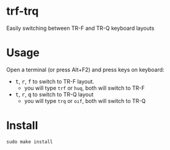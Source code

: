 # trf-trq
Easily switching between TR-F and TR-Q keyboard layouts

# Usage
Open a terminal (or press Alt+F2) and press keys on keyboard: 

* <kbd>t</kbd>, <kbd>r</kbd>, <kbd>f</kbd> to switch to TR-F layout.
    * you will type `trf` or `huq`, both will switch to TR-F
* <kbd>t</kbd>, <kbd>r</kbd>, <kbd>q</kbd> to switch to TR-Q layout
    * you will type `trq` or `oıf`, both will switch to TR-Q

# Install

`sudo make install` 
